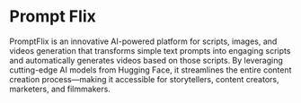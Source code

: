 # Prompt Flix
PromptFlix is an innovative AI-powered platform for scripts, images, and videos generation that transforms simple text prompts into engaging scripts and automatically generates videos based on those scripts. By leveraging cutting-edge AI models from Hugging Face, it streamlines the entire content creation process—making it accessible for storytellers, content creators, marketers, and filmmakers.
